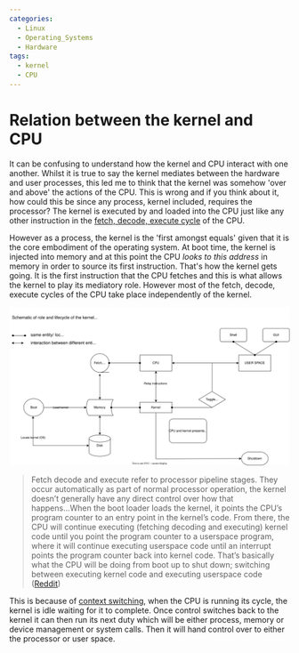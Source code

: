 ```yaml
---
categories: 
  - Linux
  - Operating_Systems
  - Hardware
tags:
  - kernel
  - CPU
---
```


# Relation between the kernel and CPU

It can be confusing to understand how the kernel and CPU interact with one another. Whilst it is true to say the kernel mediates between the hardware and user processes, this led me to think that the kernel was somehow 'over and above' the actions of the CPU. This is wrong and if you think about it, how could this be since any process, kernel included, requires the processor? The kernel is executed by and loaded into the CPU just like any other instruction in the [fetch, decode, execute cycle](/Hardware/CPU/Fetch_decode_execute.md) of the CPU.

However as a process, the kernel is the 'first amongst equals' given that it is the core embodiment of the operating system. At boot time, the kernel is injected into memory and at this point the CPU _looks to this address_ in memory in order to source its first instruction. That's how the kernel gets going. It is the first instruction that the CPU fetches and this is what allows the kernel to play its mediatory role. However most of the fetch, decode, execute cycles of the CPU take place independently of the kernel.

![](/img/kernel-cpu-interaction.svg)


> Fetch decode and execute refer to processor pipeline stages. They occur automatically as part of normal processor operation, the kernel doesn’t generally have any direct control over how that happens...When the boot loader loads the kernel, it points the CPU’s program counter to an entry point in the kernel’s code. From there, the CPU will continue executing (fetching decoding and executing) kernel code until you point the program counter to a userspace program, where it will continue executing userspace code until an interrupt points the program counter back into kernel code. That’s basically what the CPU will be doing from boot up to shut down; switching between executing kernel code and executing userspace code ([Reddit](https://www.reddit.com/r/osdev/comments/wdskj5/how_does_kernel_decide_if_use_cpu_or_gpu_after/))

This is because of [context switching](), when the CPU is running its cycle, the kernel is idle waiting for it to complete. Once control switches back to the kernel it can then run its next duty which will be either process, memory or device management or system calls. Then it will hand control over to either the processor or user space. 